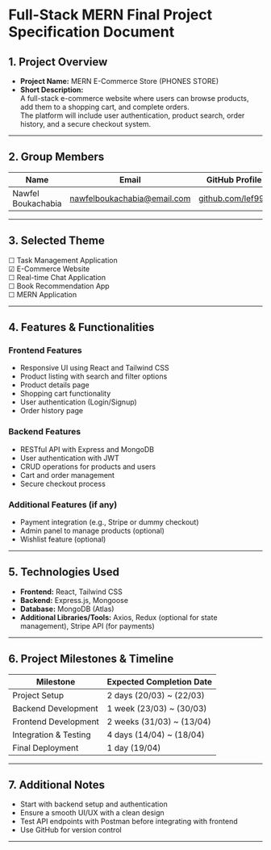 # **Full-Stack MERN Final Project Specification Document**

## **1. Project Overview**

- **Project Name:** MERN E-Commerce Store (PHONES STORE)
- **Short Description:**  
  A full-stack e-commerce website where users can browse products, add them to a shopping cart, and complete orders.  
  The platform will include user authentication, product search, order history, and a secure checkout system.

---

## **2. Group Members**

| Name               | Email                       | GitHub Profile                                 |
| ------------------ | --------------------------- | ---------------------------------------------- |
| Nawfel Boukachabia | nawfelboukachabia@email.com | [github.com/lef999](https://github.com/lef999) |

---

## **3. Selected Theme**

☐ Task Management Application  
☑ E-Commerce Website  
☐ Real-time Chat Application  
☐ Book Recommendation App  
☐ MERN Application

---

## **4. Features & Functionalities**

### **Frontend Features**

- Responsive UI using React and Tailwind CSS
- Product listing with search and filter options
- Product details page
- Shopping cart functionality
- User authentication (Login/Signup)
- Order history page

### **Backend Features**

- RESTful API with Express and MongoDB
- User authentication with JWT
- CRUD operations for products and users
- Cart and order management
- Secure checkout process

### **Additional Features (if any)**

- Payment integration (e.g., Stripe or dummy checkout)
- Admin panel to manage products (optional)
- Wishlist feature (optional)

---

## **5. Technologies Used**

- **Frontend:** React, Tailwind CSS
- **Backend:** Express.js, Mongoose
- **Database:** MongoDB (Atlas)
- **Additional Libraries/Tools:** Axios, Redux (optional for state management), Stripe API (for payments)

---

## **6. Project Milestones & Timeline**

| **Milestone**         | **Expected Completion Date** |
| --------------------- | ---------------------------- |
| Project Setup         | 2 days (20/03) ~ (22/03)     |
| Backend Development   | 1 week (23/03) ~ (30/03)     |
| Frontend Development  | 2 weeks (31/03) ~ (13/04)    |
| Integration & Testing | 4 days (14/04) ~ (18/04)     |
| Final Deployment      | 1 day (19/04)                |

---

## **7. Additional Notes**

- Start with backend setup and authentication
- Ensure a smooth UI/UX with a clean design
- Test API endpoints with Postman before integrating with frontend
- Use GitHub for version control

---
